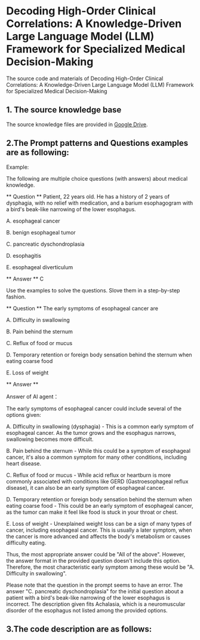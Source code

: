 # Decoding High-Order Clinical Correlations: A Knowledge-Driven Large Language Model (LLM) Framework for Specialized Medical Decision-Making
The source code and materials of Decoding High-Order Clinical Correlations: A Knowledge-Driven Large Language Model (LLM) Framework for Specialized Medical Decision-Making

## 1. The source knowledge base
The source knowledge files are provided in [Google Drive](https://drive.google.com/drive/folders/1QhtS1D1LSukheM5YDD03ONpYWP96RKHw?usp=sharing).

## 2.The Prompt patterns and Questions examples are as following:
Example:

The following are multiple choice questions (with answers) about medical knowledge. 

** Question ** Patient, 22 years old. He has a history of 2 years of dysphagia, with no relief with medication, and a barium esophagogram with a bird's beak-like narrowing of the lower esophagus. 

A. esophageal cancer 

B. benign esophageal tumor 

C. pancreatic dyschondroplasia 

D. esophagitis 

E. esophageal diverticulum 

** Answer ** C 

Use the examples to solve the questions. Slove them in a step-by-step fashion.

** Question ** The early symptoms of esophageal cancer are 

A. Difficulty in swallowing 

B. Pain behind the sternum 

C. Reflux of food or mucus 

D. Temporary retention or foreign body sensation behind the sternum when eating coarse food 

E. Loss of weight

** Answer **

Answer of AI agent：

The early symptoms of esophageal cancer could include several of the options given:

A. Difficulty in swallowing (dysphagia) - This is a common early symptom of esophageal cancer. As the tumor grows and the esophagus narrows, swallowing becomes more difficult.

B. Pain behind the sternum - While this could be a symptom of esophageal cancer, it's also a common symptom for many other conditions, including heart disease.

C. Reflux of food or mucus - While acid reflux or heartburn is more commonly associated with conditions like GERD (Gastroesophageal reflux disease), it can also be an early symptom of esophageal cancer.

D. Temporary retention or foreign body sensation behind the sternum when eating coarse food - This could be an early symptom of esophageal cancer, as the tumor can make it feel like food is stuck in your throat or chest.

E. Loss of weight - Unexplained weight loss can be a sign of many types of cancer, including esophageal cancer. This is usually a later symptom, when the cancer is more advanced and affects the body's metabolism or causes difficulty eating.

Thus, the most appropriate answer could be "All of the above". However, the answer format in the provided question doesn't include this option. Therefore, the most characteristic early symptom among these would be "A. Difficulty in swallowing".

Please note that the question in the prompt seems to have an error. The answer "C. pancreatic dyschondroplasia" for the initial question about a patient with a bird's beak-like narrowing of the lower esophagus is incorrect. The description given fits Achalasia, which is a neuromuscular disorder of the esophagus not listed among the provided options.


## 3.The code description are as follows:

